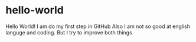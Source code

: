 # hello-world
Hello World! 
I am do my first step in GitHub Also 
I am not so good at english languge and coding.
But I try to improve both things
